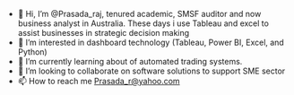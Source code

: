 <!---
Prasadaraj/Prasadaraj is a ✨ special ✨ repository because its `README.md` (this file) appears on your GitHub profile.
You can click the Preview link to take a look at your changes.
--->
- 👋 Hi, I’m @Prasada_raj, tenured academic, SMSF auditor and now business analyst in Australia. These days i use Tableau and excel to assist businesses in strategic decision making  
- 👀 I’m interested in dashboard technology (Tableau, Power BI, Excel, and Python) 
- 🌱 I’m currently learning about of automated trading systems.
- 💞️ I’m looking to collaborate on software solutions to support SME sector 
- 📫 How to reach me Prasada_r@yahoo.com
